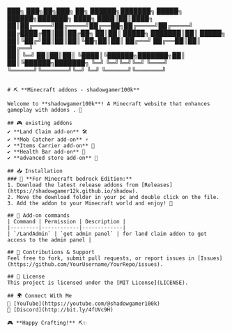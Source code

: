   ███╗   ███╗██╗███╗   ██╗ ██████╗███████╗ █████╗  ██████╗███████╗
  ████╗ ████║██║████╗  ██║██╔════╝██╔════╝██╔══██╗██╔════╝██╔════╝
  ██╔████╔██║██║██╔██╗ ██║██║     █████╗  ███████║██║     █████╗  
  ██║╚██╔╝██║██║██║╚██╗██║██║     ██╔══╝  ██╔══██║██║     ██╔══╝  
  ██║ ╚═╝ ██║██║██║ ╚████║╚██████╗███████╗██║  ██║╚██████╗███████╗
  ╚═╝     ╚═╝╚═╝╚═╝  ╚═══╝ ╚═════╝╚══════╝╚═╝  ╚═╝ ╚═════╝╚══════╝
```

# ⛏️ **Minecraft addons - shadowgamer100k**

Welcome to **shadowgamer100k**! A Minecraft website that enhances gameplay with addons . 🚀

## 🎮 existing addons
✔️ **Land Claim add-on** 🛠️  
✔️ **Mob Catcher add-on** ⚡  
✔️ **Items Carrier add-on** 🔨  
✔️ **Health Bar add-on** 🚀  
✔️ **advanced store add-on** 🎯  

## 📥 Installation
### 🔧 **For Minecraft bedrock Edition:**
1. Download the latest release addons from [Releases](https://shadowgamer12k.github.io/shadow).
2. Move the download folder in your pc and double click on the file.
3. Add the addon to your Minecraft world and enjoy! 🎉

## 📜 Add-on commands
| Command | Permission | Description |
|---------|------------|-------------|
| `/LandAdmin` | `get admin panel` | for land claim addon to get access to the admin panel |

## 💎 Contributions & Support
Feel free to fork, submit pull requests, or report issues in [Issues](https://github.com/YourUsername/YourRepo/issues). 

## 📜 License
This project is licensed under the [MIT License](LICENSE).

## 🌍 Connect With Me
🔗 [YouTube](https://youtube.com/@shadowgamer100k)   
🔗 [Discord](http://bit.ly/4fUVc9H)    

🎮 **Happy Crafting!** ⛏️✨
